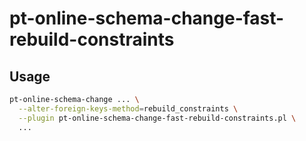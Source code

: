 # pt-online-schema-change-fast-rebuild-constraints

## Usage

```sh
pt-online-schema-change ... \
  --alter-foreign-keys-method=rebuild_constraints \
  --plugin pt-online-schema-change-fast-rebuild-constraints.pl \
  ...
```
